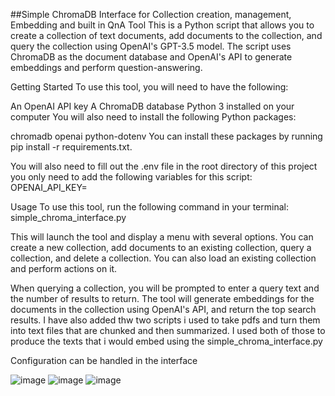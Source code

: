 ##Simple ChromaDB Interface for Collection creation, management, Embedding and built in QnA Tool
This is a Python script that allows you to create a collection of text documents, add documents to the collection, and query the collection using OpenAI's GPT-3.5 model. The script uses ChromaDB as the document database and OpenAI's API to generate embeddings and perform question-answering.

Getting Started
To use this tool, you will need to have the following:

An OpenAI API key
A ChromaDB database
Python 3 installed on your computer
You will also need to install the following Python packages:

chromadb
openai
python-dotenv
You can install these packages by running pip install -r requirements.txt.

You will also need to fill out the .env file in the root directory of this project you only need to add the following variables for this script:
OPENAI_API_KEY=<your OpenAI API key>

Usage
To use this tool, run the following command in your terminal:
simple_chroma_interface.py

This will launch the tool and display a menu with several options. You can create a new collection, add documents to an existing collection, query a collection, and delete a collection. You can also load an existing collection and perform actions on it.

When querying a collection, you will be prompted to enter a query text and the number of results to return. The tool will generate embeddings for the documents in the collection using OpenAI's API, and return the top search results.
I have also added thw two scripts i used to take pdfs and turn them into text files that are chunked and then summarized. I used both of those to produce the texts that i would embed using the simple_chroma_interface.py

Configuration can be handled in the interface


![image](https://user-images.githubusercontent.com/89653506/232256119-846cd869-b961-46e3-ba9a-82b9b75a5c32.png)
![image](https://user-images.githubusercontent.com/89653506/232256145-a9cc671f-57b2-4eed-85be-cbc573fb2974.png)
![image](https://user-images.githubusercontent.com/89653506/232256172-5936acea-6e2a-4acd-a396-0302f45881a2.png)

